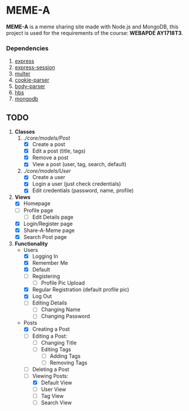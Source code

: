 # MEME-A
**MEME-A** is a meme sharing site made with Node.js and MongoDB, this project is used for the requirements of the course: **WEBAPDE AY1718T3**. 

### Dependencies
  1. [express](https://www.npmjs.com/package/express)
  2. [express-session](https://www.npmjs.com/package/express-session)
  3. [multer](https://www.npmjs.com/package/multer)
  4. [cookie-parser](https://www.npmjs.com/package/cookie-parser)
  5. [body-parser](https://www.npmjs.com/package/body-parser)
  6. [hbs](https://www.npmjs.com/package/hbs)
  7. [mongodb](https://www.npmjs.com/package/mongodb)

## TODO
1. **Classes**
    1. _./core/models/Post_
        - [x] Create a post
        - [x] Edit a post (title, tags)
        - [x] Remove a post
        - [x] View a post (user, tag, search, default)

    2. _./core/models/User_
        - [x] Create a user
        - [x] Login a user (just check credentials)
        - [x] Edit credentials (password, name, profile)

2. **Views**
    - [x] Homepage
    - [ ] Profile page
      - [ ] Edit Details page
    - [x] Login/Register page
    - [x] Share-A-Meme page
    - [x] Search Post page

3. **Functionality**
    * Users
      - [x] Logging In
      - [x] Remember Me
      - [x] Default
      - [ ] Registering
        - [ ] Profile Pic Upload
      - [x] Regular Registration (default profile pic)
      - [x] Log Out
      - [ ] Editing Details
        - [ ] Changing Name
        - [ ] Changing Password
    * Posts
      - [x] Creating a Post
      - [ ] Editing a Post:
        - [ ] Changing Title
        - [ ] Editing Tags
          - [ ] Adding Tags
          - [ ] Removing Tags
      - [ ] Deleting a Post
      - [ ] Viewing Posts:
        - [x] Default View
        - [ ] User View
        - [ ] Tag View
        - [ ] Search View